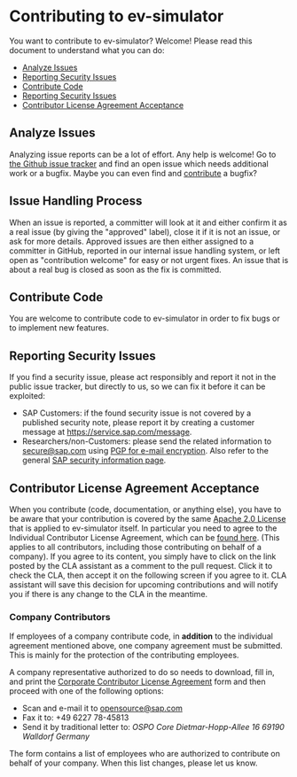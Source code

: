 # Contributing to ev-simulator

You want to contribute to ev-simulator? Welcome! Please read this document to understand what you can do:
 * [Analyze Issues](#analyze-issues)
 * [Reporting Security Issues](#reporting-security-issues)
 * [Contribute Code](#contribute-code)
 * [Reporting Security Issues](#reporting-security-issues)
 * [Contributor License Agreement Acceptance](#contributor-license-agreement-acceptance)

## Analyze Issues
Analyzing issue reports can be a lot of effort. Any help is welcome!
Go to [the Github issue tracker](https://github.com/LucasBrazi06/ev-simulator/issues?state=open) and find an open issue which needs additional work or a bugfix. Maybe you can even find and [contribute](#contribute-code) a bugfix?

## Issue Handling Process
When an issue is reported, a committer will look at it and either confirm it as a real issue (by giving the "approved" label), close it if it is not an issue, or ask for more details. Approved issues are then either assigned to a committer in GitHub, reported in our internal issue handling system, or left open as "contribution welcome" for easy or not urgent fixes. An issue that is about a real bug is closed as soon as the fix is committed.

## Contribute Code
You are welcome to contribute code to ev-simulator in order to fix bugs or to implement new features.

## Reporting Security Issues
If you find a security issue, please act responsibly and report it not in the public issue tracker, but directly to us, so we can fix it before it can be exploited:
 * SAP Customers: if the found security issue is not covered by a published security note, please report it by creating a customer message at https://service.sap.com/message.
 * Researchers/non-Customers: please send the related information to secure@sap.com using [PGP for e-mail encryption](http://global.sap.com/pc/security/keyblock.txt).
Also refer to the general [SAP security information page](https://www.sap.com/corporate/en/company/security.html).

## Contributor License Agreement Acceptance
When you contribute (code, documentation, or anything else), you have to be aware that your contribution is covered by the same [Apache 2.0 License](http://www.apache.org/licenses/LICENSE-2.0) that is applied to ev-simulator itself.
In particular you need to agree to the Individual Contributor License Agreement,
which can be [found here](https://gist.github.com/CLAassistant/bd1ea8ec8aa0357414e8).
(This applies to all contributors, including those contributing on behalf of a company). If you agree to its content, you simply have to click on the link posted by the CLA assistant as a comment to the pull request. Click it to check the CLA, then accept it on the following screen if you agree to it. CLA assistant will save this decision for upcoming contributions and will notify you if there is any change to the CLA in the meantime.

### Company Contributors

If employees of a company contribute code, in **addition** to the individual agreement mentioned above, one company agreement must be submitted. This is mainly for the protection of the contributing employees.

A company representative authorized to do so needs to download, fill in, and print the [Corporate Contributor License Agreement](/src/assets/cla/SAP%20CCLA.pdf) form and then proceed with one of the following options:

- Scan and e-mail it to [opensource@sap.com](mailto:opensource@sap.com)
- Fax it to: +49 6227 78-45813
- Send it by traditional letter to:
  _OSPO Core_
  _Dietmar-Hopp-Allee 16_
  _69190 Walldorf_
  _Germany_

The form contains a list of employees who are authorized to contribute on behalf of your company. When this list changes, please let us know.
